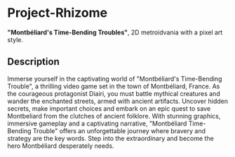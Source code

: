 # Project-Rhizome
**"Montbéliard's Time-Bending Troubles"**, 2D metroidvania with a pixel art style.

## Description
Immerse yourself in the captivating world of "Montbéliard's Time-Bending Trouble", a thrilling video game set in the town of Montbéliard, France. As the courageous protagonist Diairi, you must battle mythical creatures and wander the enchanted streets, armed with ancient artifacts. Uncover hidden secrets, make important choices and embark on an epic quest to save Montbeliard from the clutches of ancient folklore. With stunning graphics, immersive gameplay and a captivating narrative, "Montbéliard Time-Bending Trouble" offers an unforgettable journey where bravery and strategy are the key words. Step into the extraordinary and become the hero Montbéliard desperately needs.
